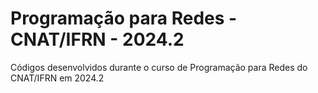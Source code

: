 # Programação para Redes - CNAT/IFRN - 2024.2
Códigos desenvolvidos durante o curso de Programação para Redes do CNAT/IFRN em 2024.2
